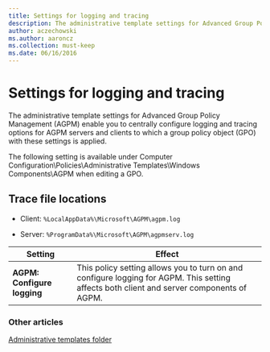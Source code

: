```yaml
---
title: Settings for logging and tracing
description: The administrative template settings for Advanced Group Policy Management (AGPM) enable you to centrally configure logging and tracing options for AGPM servers and clients to which a group policy object (GPO) with these settings is applied.
author: aczechowski
ms.author: aaroncz
ms.collection: must-keep
ms.date: 06/16/2016
---
```


# Settings for logging and tracing

The administrative template settings for Advanced Group Policy Management (AGPM) enable you to centrally configure logging and tracing options for AGPM servers and clients to which a group policy object (GPO) with these settings is applied.

The following setting is available under Computer Configuration\\Policies\\Administrative Templates\\Windows Components\\AGPM when editing a GPO.

## Trace file locations

- Client: `%LocalAppData%\Microsoft\AGPM\agpm.log`

- Server: `%ProgramData%\Microsoft\AGPM\agpmserv.log`

| Setting | Effect |
|--|--|
| **AGPM: Configure logging** | This policy setting allows you to turn on and configure logging for AGPM. This setting affects both client and server components of AGPM. |

### Other articles

[Administrative templates folder](administrative-templates-folder-agpm40.md)
